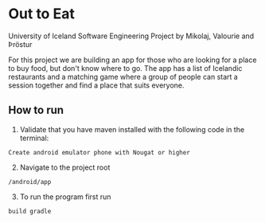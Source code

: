 # Out to Eat 

University of Iceland Software Engineering Project by Mikolaj, Valourie and Þröstur 
  
For this project we are building an app for those who are looking for a place to buy food, but don't know where to go. 
The app has a list of Icelandic restaurants and a matching game where a group of people can start a session together and find a place that suits everyone. 

## How to run
1. Validate that you have maven installed with the following code in the terminal:
```
Create android emulator phone with Nougat or higher
```
2. Navigate to the project root
```
/android/app
```
3. To run the program first run
```
build gradle
```
